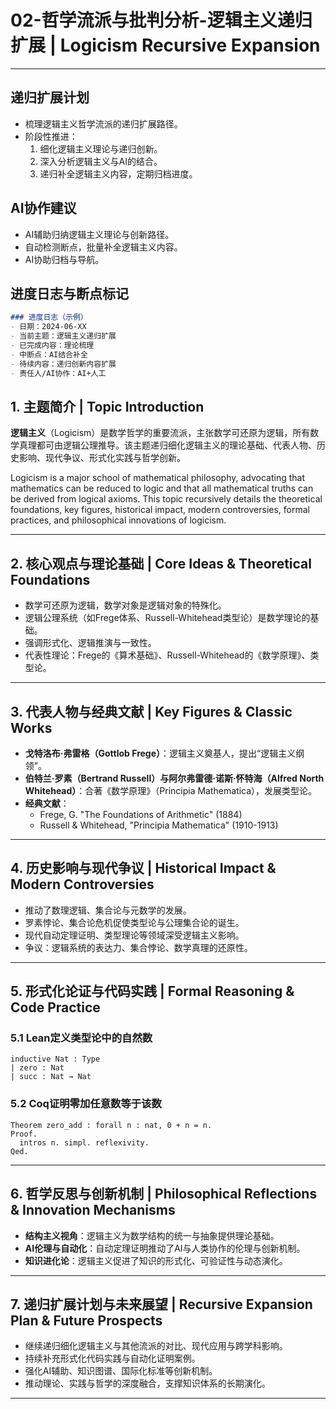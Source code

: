 # 02-哲学流派与批判分析-逻辑主义递归扩展 | Logicism Recursive Expansion

---

## 递归扩展计划

- 梳理逻辑主义哲学流派的递归扩展路径。
- 阶段性推进：
  1. 细化逻辑主义理论与递归创新。
  2. 深入分析逻辑主义与AI的结合。
  3. 递归补全逻辑主义内容，定期归档进度。

## AI协作建议

- AI辅助归纳逻辑主义理论与创新路径。
- 自动检测断点，批量补全逻辑主义内容。
- AI协助归档与导航。

## 进度日志与断点标记

```markdown
### 进度日志（示例）
- 日期：2024-06-XX
- 当前主题：逻辑主义递归扩展
- 已完成内容：理论梳理
- 中断点：AI结合补全
- 待续内容：递归创新内容扩展
- 责任人/AI协作：AI+人工
```
<!-- 中断点：逻辑主义/AI结合/递归创新扩展 -->

## 1. 主题简介 | Topic Introduction

**逻辑主义**（Logicism）是数学哲学的重要流派，主张数学可还原为逻辑，所有数学真理都可由逻辑公理推导。该主题递归细化逻辑主义的理论基础、代表人物、历史影响、现代争议、形式化实践与哲学创新。

Logicism is a major school of mathematical philosophy, advocating that mathematics can be reduced to logic and that all mathematical truths can be derived from logical axioms. This topic recursively details the theoretical foundations, key figures, historical impact, modern controversies, formal practices, and philosophical innovations of logicism.

---

## 2. 核心观点与理论基础 | Core Ideas & Theoretical Foundations

- 数学可还原为逻辑，数学对象是逻辑对象的特殊化。
- 逻辑公理系统（如Frege体系、Russell-Whitehead类型论）是数学理论的基础。
- 强调形式化、逻辑推演与一致性。
- 代表性理论：Frege的《算术基础》、Russell-Whitehead的《数学原理》、类型论。

---

## 3. 代表人物与经典文献 | Key Figures & Classic Works

- **戈特洛布·弗雷格（Gottlob Frege）**：逻辑主义奠基人，提出“逻辑主义纲领”。
- **伯特兰·罗素（Bertrand Russell）**与**阿尔弗雷德·诺斯·怀特海（Alfred North Whitehead）**：合著《数学原理》（Principia Mathematica），发展类型论。
- **经典文献**：
  - Frege, G. "The Foundations of Arithmetic" (1884)
  - Russell & Whitehead, "Principia Mathematica" (1910-1913)

---

## 4. 历史影响与现代争议 | Historical Impact & Modern Controversies

- 推动了数理逻辑、集合论与元数学的发展。
- 罗素悖论、集合论危机促使类型论与公理集合论的诞生。
- 现代自动定理证明、类型理论等领域深受逻辑主义影响。
- 争议：逻辑系统的表达力、集合悖论、数学真理的还原性。

---

## 5. 形式化论证与代码实践 | Formal Reasoning & Code Practice

### 5.1 Lean定义类型论中的自然数

```lean
inductive Nat : Type
| zero : Nat
| succ : Nat → Nat
```

### 5.2 Coq证明零加任意数等于该数

```coq
Theorem zero_add : forall n : nat, 0 + n = n.
Proof.
  intros n. simpl. reflexivity.
Qed.
```

---

## 6. 哲学反思与创新机制 | Philosophical Reflections & Innovation Mechanisms

- **结构主义视角**：逻辑主义为数学结构的统一与抽象提供理论基础。
- **AI伦理与自动化**：自动定理证明推动了AI与人类协作的伦理与创新机制。
- **知识进化论**：逻辑主义促进了知识的形式化、可验证性与动态演化。

---

## 7. 递归扩展计划与未来展望 | Recursive Expansion Plan & Future Prospects

- 继续递归细化逻辑主义与其他流派的对比、现代应用与跨学科影响。
- 持续补充形式化代码实践与自动化证明案例。
- 强化AI辅助、知识图谱、国际化标准等创新机制。
- 推动理论、实践与哲学的深度融合，支撑知识体系的长期演化。

---
